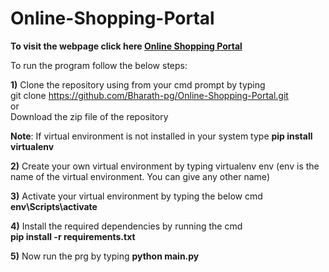 # Online-Shopping-Portal

**To visit the webpage click here [Online Shopping Portal](http://bharath-flask2.herokuapp.com/)**    
  
To run the program follow the below steps:  
  
**1)** Clone the repository using from your cmd prompt by typing  
git clone https://github.com/Bharath-pg/Online-Shopping-Portal.git  
                  or  
Download the zip file of the repository

**Note**: If virtual environment is not installed in your system type **pip install virtualenv**

**2)** Create your own virtual environment by typing virtualenv env (env is the name of the virtual environment. You can give any other name)

**3)** Activate your virtual environment by typing the below cmd
**env\Scripts\activate**
  
  **4)** Install the required dependencies by running the cmd  
  **pip install -r requirements.txt**  
    
**5)** Now run the prg by typing **python main.py**  
    
